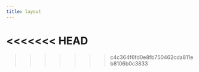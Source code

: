 ```yaml
---
title: layout
---
```

<<<<<<< HEAD
=======

>>>>>>> c4c364f6fd0e8fb750462cda811eb8106b0c3833
<layout></layout>